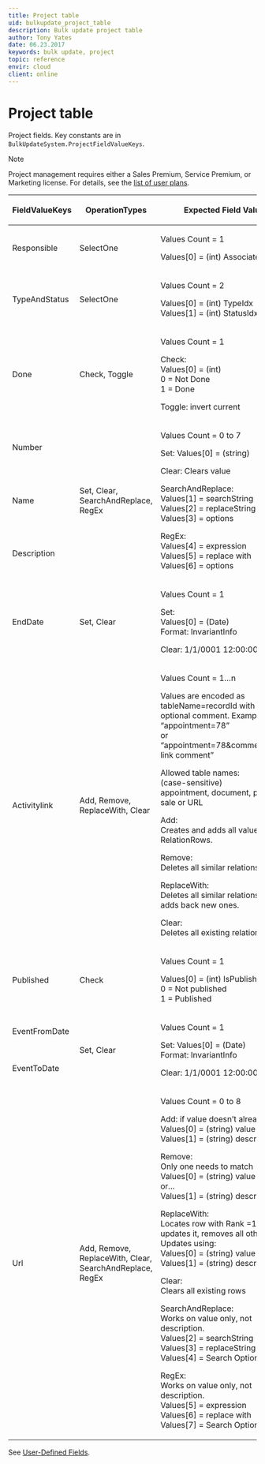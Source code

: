 ```yaml
---
title: Project table
uid: bulkupdate_project_table
description: Bulk update project table
author: Tony Yates
date: 06.23.2017
keywords: bulk update, project
topic: reference
envir: cloud
client: online
---
```


# Project table

Project fields. Key constants are in `BulkUpdateSystem.ProjectFieldValueKeys`.

> [!NOTE]
> Project management requires either a Sales Premium, Service Premium, or Marketing license. For details, see the [list of user plans][1].

<!-- markdownlint-disable-file MD033 -->
<table>
    <title>Project</title>
    <thead>
        <tr>
            <th>
                <p>FieldValueKeys</p>
            </th>
            <th>
                <p>OperationTypes</p>
            </th>
            <th>
                <p>Expected Field Values</p>
            </th>
            <th>
                <p>Affected Properties</p>
            </th>
        </tr>
    </thead>
    <tbody>
        <tr>
            <td>
                <p>Responsible</p>
            </td>
            <td>
                <p>SelectOne</p>
            </td>
            <td>
                <p>Values Count = 1</p>
                <p>Values[0] = (int) AssociateId</p>
            </td>
            <td>
                <p>Associate</p>
            </td>
        </tr>
        <tr>
            <td>
                <p>TypeAndStatus</p>
            </td>
            <td>
                <p>SelectOne</p>
            </td>
            <td>
                <p>Values Count = 2</p>
                <p>Values[0] = (int) TypeIdx <br>Values[1] = (int) StatusIdx</p>
            </td>
            <td>
                <p>Type</p>
                <p>Status</p>
            </td>
        </tr>
        <tr>
            <td>
                <p>Done&nbsp;&nbsp;&nbsp;&nbsp;&nbsp;&nbsp;&nbsp;</p>
            </td>
            <td>
                <p>Check, Toggle</p>
            </td>
            <td>
                <p>Values Count = 1</p>
                <p>Check:<br>Values[0] = (int)<br>0 = Not Done<br>1 = Done</p>
                <p>Toggle: invert current</p>
            </td>
            <td>
                <p>Done</p>
            </td>
        </tr>
        <tr>
            <td>
                <p>Number</p>
            </td>
            <td rowspan="3">
                <p>Set, Clear, SearchAndReplace, RegEx</p>
            </td>
            <td rowspan="3">
                <p>Values Count = 0 to 7</p>
                <p>Set: Values[0] = (string)</p>
                <p>Clear: Clears value</p>
                <p>SearchAndReplace:<br>Values[1] = searchString<br>Values[2] = replaceString<br>Values[3] = options</p>
                <p>RegEx:<br>Values[4] = expression<br>Values[5] = replace with<br>Values[6] = options</p>
            </td>
            <td>
                <p>ProjectNumber</p>
            </td>
        </tr>
        <tr>
            <td>
                <p>Name</p>
            </td>
            <td>
                <p>Name</p>
            </td>
        </tr>
        <tr>
            <td>
                <p>Description</p>
            </td>
            <td>
                <p>ProjectText</p>
            </td>
        </tr>
        <tr>
            <td>
                <p>EndDate</p>
            </td>
            <td>
                <p>Set, Clear</p>
            </td>
            <td>
                <p>Values Count = 1</p>
                <p>Set:<br>Values[0] = (Date) <br>Format: InvariantInfo</p>
                <p>Clear: 1/1/0001 12:00:00 AM</p>
            </td>
            <td>
                <p>EndDate</p>
            </td>
        </tr>
        <tr>
            <td>
                <p>Activitylink</p>
            </td>
            <td>
                <p>Add, Remove, ReplaceWith, Clear</p>
            </td>
            <td>
                <p>Values Count = 1&hellip;n</p>
                <p>Values are encoded as tableName=recordId with an optional comment.
                    Example:<br>&ldquo;appointment=78&rdquo; <br>or<br>&ldquo;appointment=78&amp;comment=Some link
                    comment&rdquo;</p>
                <p>Allowed table names:<br>(case-sensitive)<br>appointment, document, project, sale or URL</p>
                <p>Add:<br>Creates and adds all values as RelationRows.</p>
                <p>Remove:<br>Deletes all similar relations.</p>
                <p>ReplaceWith:<br>Deletes all similar relations, then adds back new ones.</p>
                <p>Clear: <br>Deletes all existing relations.</p>
            </td>
            <td>
                <p>LinksHelper</p>
            </td>
        </tr>
        <tr>
            <td>
                <p>Published&nbsp;&nbsp;</p>
            </td>
            <td>
                <p>Check</p>
            </td>
            <td>
                <p>Values Count = 1</p>
                <p>Values[0] = (int) IsPublished<br>0 = Not published<br>1 = Published</p>
            </td>
            <td>
                <p>PublishHelper</p>
            </td>
        </tr>
        <tr>
            <td>
                <p>EventFromDate</p>
            </td>
            <td rowspan="2">
                <p>Set, Clear</p>
            </td>
            <td rowspan="2">
                <p>Values Count = 1</p>
                <p>Set: Values[0] = (Date)<br>Format: InvariantInfo</p>
                <p>Clear: 1/1/0001 12:00:00 AM</p>
            </td>
            <td>
                <p>PublishHelper.PublishStart</p>
            </td>
        </tr>
        <tr>
            <td>
                <p>EventToDate</p>
            </td>
            <td>
                <p>PublishHelper.PublishEnd</p>
            </td>
        </tr>
        <tr>
            <td>
                <p>Url</p>
            </td>
            <td>
                <p>Add, Remove, ReplaceWith, Clear, SearchAndReplace, RegEx</p>
            </td>
            <td>
                <p>Values Count = 0 to 8</p>
                <p>Add: if value doesn&rsquo;t already exist<br>Values[0] = (string) value<br>Values[1] = (string)
                    description</p>
                <p>Remove: <br>Only one needs to match<br>Values[0] = (string) value<br>or...<br>Values[1] = (string)
                    description</p>
                <p>ReplaceWith:<br>Locates row with Rank =1 and updates it, removes all others. Updates
                    using:<br>Values[0] = (string) value<br>Values[1] = (string) description</p>
                <p>Clear: <br>Clears all existing rows</p>
                <p>SearchAndReplace:<br>Works on value only, not description.<br>Values[2] = searchString<br>Values[3] =
                    replaceString<br>Values[4] = Search Options</p>
                <p>RegEx:<br>Works on value only, not description.<br>Values[5] = expression<br>Values[6] = replace
                    with<br>Values[7] = Search Options</p>
            </td>
            <td>
                <p>Urls</p>
            </td>
        </tr>
    </tbody>
</table>

See [User-Defined Fields][1].

<!-- Referenced links -->
[1]: user-defined-fields.md
[2]: ../../../../admin/license/user-plans.md
